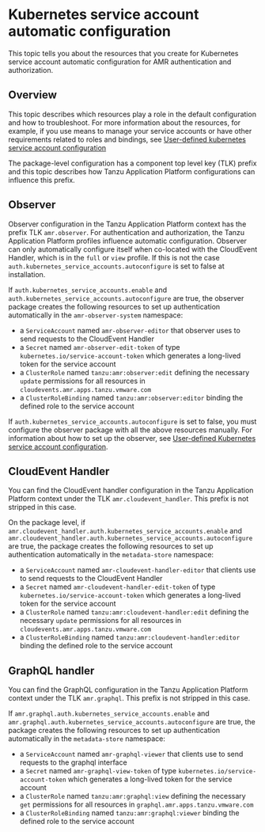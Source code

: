 # Kubernetes service account automatic configuration

This topic tells you about the resources that you create for Kubernetes service account automatic configuration for AMR
authentication and authorization. 

## <a id="overview"></a>Overview

This topic describes which resources play a role in the default configuration
and how to troubleshoot. For more information about the resources, for example,
if you use means to manage your service accounts or have other requirements
related to roles and bindings, see [User-defined kubernetes service account
configuration](auth-k8s-sa-user-defined.hbs.md)

The package-level configuration has a component top level key (TLK) prefix and
this topic describes how Tanzu Application Platform configurations can influence
this prefix.

## <a id="observer"></a>Observer

Observer configuration in the Tanzu Application Platform context has the prefix
TLK `amr.observer`. For authentication and authorization, the Tanzu Application
Platform profiles influence automatic configuration. Observer can only automatically
configure itself when co-located with the CloudEvent Handler, which is in the
`full` or `view` profile. If this is not the case
`auth.kubernetes_service_accounts.autoconfigure` is set to false at
installation.

If `auth.kubernetes_service_accounts.enable` and `auth.kubernetes_service_accounts.autoconfigure` are true, the observer package creates the following resources to set up authentication automatically in the `amr-observer-system` namespace:

- a `ServiceAccount` named `amr-observer-editor` that observer uses to send requests to the CloudEvent Handler
- a `Secret` named `amr-observer-edit-token` of type `kubernetes.io/service-account-token` which generates a long-lived token for the service account
- a `ClusterRole` named `tanzu:amr:observer:edit` defining the necessary `update` permissions for all resources in `cloudevents.amr.apps.tanzu.vmware.com`
- a `ClusterRoleBinding` named `tanzu:amr:observer:editor` binding the defined role to the service account

If `auth.kubernetes_service_accounts.autoconfigure` is set to false, you must configure the observer package with all the above resources manually.
For information about how to set up the observer, see [User-defined Kubernetes service account configuration](./auth-k8s-sa-user-defined.hbs.md#clients-to-cloudevent-handler).

## <a id="cloudevent-handler"></a>CloudEvent Handler

You can find the CloudEvent handler configuration in the Tanzu Application Platform context under the TLK `amr.cloudevent_handler`. This prefix is not stripped in this case.

On the package level, if `amr.cloudevent_handler.auth.kubernetes_service_accounts.enable` and `amr.cloudevent_handler.auth.kubernetes_service_accounts.autoconfigure` are true, the package  creates the following resources to set up authentication automatically in the `metadata-store` namespace:

- a `ServiceAccount` named `amr-cloudevent-handler-editor` that clients use to send requests to the CloudEvent Handler
- a `Secret` named `amr-cloudevent-handler-edit-token` of type `kubernetes.io/service-account-token` which generates a long-lived token for the service account
- a `ClusterRole` named `tanzu:amr:cloudevent-handler:edit` defining the necessary `update` permissions for all resources in `cloudevents.amr.apps.tanzu.vmware.com`
- a `ClusterRoleBinding` named `tanzu:amr:cloudevent-handler:editor` binding the defined role to the service account

## <a id="graphql-handler"></a>GraphQL handler

You can find the GraphQL configuration in the Tanzu Application Platform context under the TLK `amr.graphql`. This prefix is not stripped in this case.

If `amr.graphql.auth.kubernetes_service_accounts.enable` and `amr.graphql.auth.kubernetes_service_accounts.autoconfigure` are true, the package creates the following resources to set up authentication automatically in the `metadata-store` namespace:

- a `ServiceAccount` named `amr-graphql-viewer` that clients  use to send requests to the graphql interface
- a `Secret` named `amr-graphql-view-token` of type `kubernetes.io/service-account-token` which generates a long-lived token for the service account
- a `ClusterRole` named `tanzu:amr:graphql:view` defining the necessary `get` permissions for all resources in `graphql.amr.apps.tanzu.vmware.com`
- a `ClusterRoleBinding` named `tanzu:amr:graphql:viewer` binding the defined role to the service account
